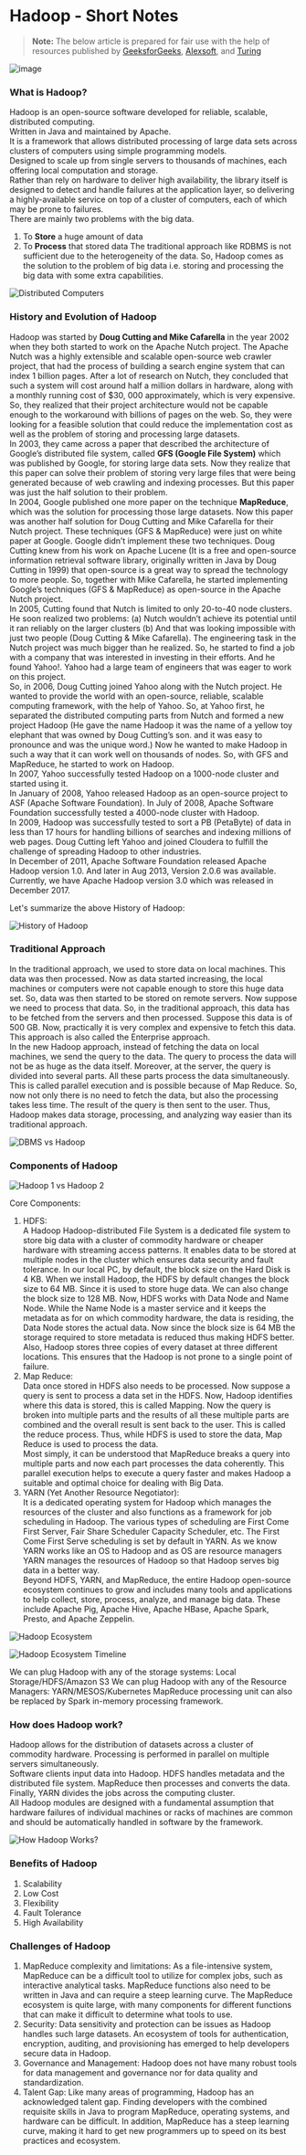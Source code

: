 # Hadoop - Short Notes 

> **Note:**
The below article is prepared for fair use with the help of resources published by [GeeksforGeeks](https://www.geeksforgeeks.org), [Alexsoft](https://www.altexsoft.com/blog/), and [Turing](https://www.turing.com/)

![image](https://github.com/elecsomk10/Demo/assets/37346017/7ebb9097-a620-466e-9159-3c67c380d1db)

### What is Hadoop?

Hadoop is an open-source software developed for reliable, scalable, distributed computing.  
Written in Java and maintained by Apache.  
It is a framework that allows distributed processing of large data sets across clusters of computers using simple programming models.  
Designed to scale up from single servers to thousands of machines, each offering local computation and storage.  
Rather than rely on hardware to deliver high availability, the library itself is designed to detect and handle failures at the application layer, so delivering a highly-available service on top of a cluster of computers, each of which may be prone to failures.  
There are mainly two problems with the big data.  
1. To **Store** a huge amount of data
2. To **Process** that stored data
The traditional approach like RDBMS is not sufficient due to the heterogeneity of the data. So, Hadoop comes as the solution to the problem of big data i.e. storing and processing the big data with some extra capabilities.

![Distributed Computers](https://github.com/elecsomk10/Demo/assets/37346017/dc48307f-980e-4585-b3d1-8e8ccd759bca)

### History and Evolution of Hadoop

Hadoop was started by **Doug Cutting and Mike Cafarella** in the year 2002 when they both started to work on the Apache Nutch project. The Apache Nutch was  a highly extensible and scalable open-source web crawler project, that had the process of building a search engine system that can index 1 billion pages. After a lot of research on Nutch, they concluded that such a system will cost around half a million dollars in hardware, along with a monthly running cost of $30, 000 approximately, which is very expensive. So, they realized that their project architecture would not be capable enough to the workaround with billions of pages on the web. So, they were looking for a feasible solution that could reduce the implementation cost as well as the problem of storing and processing large datasets.  
In 2003, they came across a paper that described the architecture of Google’s distributed file system, called **GFS (Google File System)** which was published by Google, for storing large data sets. Now they realize that this paper can solve their problem of storing very large files that were being generated because of web crawling and indexing processes. But this paper was just the half solution to their problem.  
In 2004, Google published one more paper on the technique **MapReduce**, which was the solution for processing those large datasets. Now this paper was another half solution for Doug Cutting and Mike Cafarella for their Nutch project. These techniques (GFS & MapReduce) were just on white paper at Google. Google didn’t implement these two techniques. Doug Cutting knew from his work on Apache Lucene (It is a free and open-source information retrieval software library, originally written in Java by Doug Cutting in 1999) that open-source is a great way to spread the technology to more people. So, together with Mike Cafarella, he started implementing Google’s techniques (GFS & MapReduce) as open-source in the Apache Nutch project.  
In 2005, Cutting found that Nutch is limited to only 20-to-40 node clusters. He soon realized two problems:
(a) Nutch wouldn’t achieve its potential until it ran reliably on the larger clusters
(b) And that was looking impossible with just two people (Doug Cutting & Mike Cafarella).
The engineering task in the Nutch project was much bigger than he realized. So, he started to find a job with a company that was interested in investing in their efforts. And he found Yahoo!. Yahoo had a large team of engineers that was eager to work on this project.  
So, in 2006, Doug Cutting joined Yahoo along with the Nutch project. He wanted to provide the world with an open-source, reliable, scalable computing framework, with the help of Yahoo. So, at Yahoo first, he separated the distributed computing parts from Nutch and formed a new project Hadoop (He gave the name Hadoop it was the name of a yellow toy elephant that was owned by Doug Cutting’s son. and it was easy to pronounce and was the unique word.) Now he wanted to make Hadoop in such a way that it can work well on thousands of nodes. So, with GFS and MapReduce, he started to work on Hadoop.  
In 2007, Yahoo successfully tested Hadoop on a 1000-node cluster and started using it.  
In January of 2008, Yahoo released Hadoop as an open-source project to ASF (Apache Software Foundation). In July of 2008, Apache Software Foundation successfully tested a 4000-node cluster with Hadoop.  
In 2009, Hadoop was successfully tested to sort a PB (PetaByte) of data in less than 17 hours for handling billions of searches and indexing millions of web pages. Doug Cutting left Yahoo and joined Cloudera to fulfill the challenge of spreading Hadoop to other industries.  
In December of 2011, Apache Software Foundation released Apache Hadoop version 1.0. And later in Aug 2013, Version 2.0.6 was available. Currently, we have Apache Hadoop version 3.0 which was released in December 2017.  

Let's summarize the above History of Hadoop:

![History of Hadoop](https://github.com/elecsomk10/Demo/assets/37346017/becfb754-3617-4be2-b51c-85773ecb4cf3)

### Traditional Approach

In the traditional approach, we used to store data on local machines. This data was then processed. Now as data started increasing, the local machines or computers were not capable enough to store this huge data set. So, data was then started to be stored on remote servers. Now suppose we need to process that data. So, in the traditional approach, this data has to be fetched from the servers and then processed. Suppose this data is of 500 GB. Now, practically it is very complex and expensive to fetch this data. This approach is also called the Enterprise approach.  
In the new Hadoop approach, instead of fetching the data on local machines, we send the query to the data. The query to process the data will not be as huge as the data itself. Moreover, at the server, the query is divided into several parts. All these parts process the data simultaneously. This is called parallel execution and is possible because of Map Reduce. So, now not only there is no need to fetch the data, but also the processing takes less time. The result of the query is then sent to the user. Thus, Hadoop makes data storage, processing, and analyzing way easier than its traditional approach.  


![DBMS vs Hadoop](https://github.com/elecsomk10/Demo/assets/37346017/dda3bc7c-593c-4fb0-a361-268ee2d16755)

### Components of Hadoop

![Hadoop 1 vs Hadoop 2](https://github.com/elecsomk10/Demo/assets/37346017/f3f49a9e-cdca-4942-b359-68625adef204)

Core Components:
1. HDFS:  
   A Hadoop Hadoop-distributed File System is a dedicated file system to store big data with a cluster of commodity hardware or cheaper hardware with streaming access patterns. It enables data to be stored at multiple nodes in the cluster which ensures data security and fault tolerance.
   In our local PC, by default, the block size on the Hard Disk is 4 KB. When we install Hadoop, the HDFS by default changes the block size to 64 MB. Since it is used to store huge data. We can also change the block size to 128 MB. Now, HDFS works with Data Node and Name Node. While the Name Node is a master service and it keeps the metadata as for on which commodity hardware, the data is residing, the Data Node stores the actual data. Now since the block size is 64 MB the storage required to store metadata is reduced thus making HDFS better. Also, Hadoop stores three copies of every dataset at three different locations. This ensures that the Hadoop is not prone to a single point of failure.
2. Map Reduce:  
   Data once stored in HDFS also needs to be processed. Now suppose a query is sent to process a data set in the HDFS. Now, Hadoop identifies where this data is stored, this is called Mapping. Now the query is broken into multiple parts and the results of all these multiple parts are combined and the overall result is sent back to the user. This is called the reduce process. Thus, while HDFS is used to store the data, Map Reduce is used to process the data.  
   Most simply, it can be understood that MapReduce breaks a query into multiple parts and now each part processes the data coherently. This parallel execution helps to execute a query faster and makes Hadoop a suitable and optimal choice for dealing with Big Data.
3. YARN (Yet Another Resource Negotiator):  
   It is a dedicated operating system for Hadoop which manages the resources of the cluster and also functions as a framework for job scheduling in Hadoop. The various types of scheduling are First Come First Server, Fair Share Scheduler Capacity Scheduler, etc. The First Come First Serve scheduling is set by default in YARN.
   As we know YARN works like an OS to Hadoop and as OS are resource managers YARN manages the resources of Hadoop so that Hadoop serves big data in a better way.  
Beyond HDFS, YARN, and MapReduce, the entire Hadoop open-source ecosystem continues to grow and includes many tools and applications to help collect, store, process, analyze, and manage big data. These include Apache Pig, Apache Hive, Apache HBase, Apache Spark, Presto, and Apache Zeppelin.  

![Hadoop Ecosystem](https://github.com/elecsomk10/Demo/assets/37346017/88855e69-17d5-4ede-ac9b-a5a4e5b24e02)

![Hadoop Ecosystem Timeline](https://github.com/elecsomk10/Demo/assets/37346017/063b9d91-f4fb-43d8-9458-de8d13f9b2e7)

We can plug Hadoop with any of the storage systems: Local Storage/HDFS/Amazon S3
We can plug Hadoop with any of the Resource Managers: YARN/MESOS/Kubernetes
MapReduce processing unit can also be replaced by Spark in-memory processing framework. 

### How does Hadoop work? 

Hadoop allows for the distribution of datasets across a cluster of commodity hardware. Processing is performed in parallel on multiple servers simultaneously.  
Software clients input data into Hadoop. HDFS handles metadata and the distributed file system. MapReduce then processes and converts the data. Finally, YARN divides the jobs across the computing cluster.  
All Hadoop modules are designed with a fundamental assumption that hardware failures of individual machines or racks of machines are common and should be automatically handled in software by the framework.  

![How Hadoop Works?](https://github.com/elecsomk10/Demo/assets/37346017/b8de07bc-856c-470d-ace9-3eca9d99ef26)

### Benefits of Hadoop

1. Scalability
2. Low Cost
3. Flexibility
4. Fault Tolerance
5. High Availability

### Challenges of Hadoop 

1. MapReduce complexity and limitations: As a file-intensive system, MapReduce can be a difficult tool to utilize for complex jobs, such as interactive analytical tasks. MapReduce functions also need to be written in Java and can require a steep learning curve. The MapReduce ecosystem is quite large, with many components for different functions that can make it difficult to determine what tools to use.  
2. Security: Data sensitivity and protection can be issues as Hadoop handles such large datasets. An ecosystem of tools for authentication, encryption, auditing, and provisioning has emerged to help developers secure data in Hadoop.
3. Governance and Management: Hadoop does not have many robust tools for data management and governance nor for data quality and standardization.
4. Talent Gap: Like many areas of programming, Hadoop has an acknowledged talent gap. Finding developers with the combined requisite skills in Java to program MapReduce, operating systems, and hardware can be difficult. In addition, MapReduce has a steep learning curve, making it hard to get new programmers up to speed on its best practices and ecosystem.
